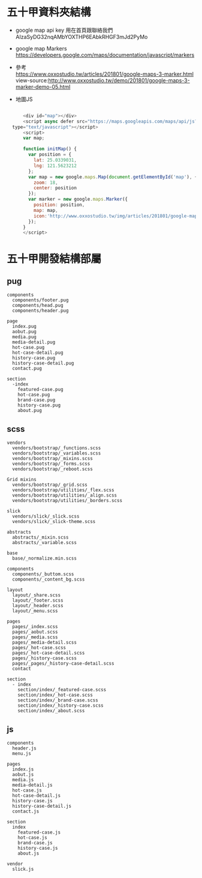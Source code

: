 # 五十甲資料夾結構
- google map api key  用在首頁跟聯絡我們  
  AIzaSyDG32nqAMbYOXTHP6EAbkRHGF3mJd2PyMo

- google map Markers   
https://developers.google.com/maps/documentation/javascript/markers

- 參考  
https://www.oxxostudio.tw/articles/201801/google-maps-3-marker.html  
view-source:http://www.oxxostudio.tw/demo/201801/google-maps-3-marker-demo-05.html


- 地圖JS

```js

      <div id="map"></div>
      <script async defer src="https://maps.googleapis.com/maps/api/js?key=AIzaSyDG32nqAMbYOXTHP6EAbkRHGF3mJd2PyMo&callback=initMap"
  type="text/javascript"></script>
      <script>
      var map;

      function initMap() {
        var position = {
          lat: 25.0339031,
          lng: 121.5623212
        };
        var map = new google.maps.Map(document.getElementById('map'), {
          zoom: 18,
          center: position
        });
        var marker = new google.maps.Marker({
          position: position,
          map: map,
          icon:'http://www.oxxostudio.tw/img/articles/201801/google-maps-3-marker-icon.png'
        });
      }
      </script>
```     



# 五十甲開發結構部屬

## pug

    components
      components/footer.pug
      components/head.pug
      components/header.pug

    page
      index.pug
      aobut.pug
      media.pug
      media-detail.pug
      hot-case.pug
      hot-case-detail.pug
      history-case.pug
      history-case-detail.pug
      contact.pug

    section
      -index
        featured-case.pug
        hot-case.pug
        brand-case.pug
        history-case.pug
        about.pug

## scss

    vendors
      vendors/bootstrap/_functions.scss
      vendors/bootstrap/_variables.scss
      vendors/bootstrap/_mixins.scss
      vendors/bootstrap/_forms.scss
      vendors/bootstrap/_reboot.scss

    Grid mixins
      vendors/bootstrap/_grid.scss
      vendors/bootstrap/utilities/_flex.scss
      vendors/bootstrap/utilities/_align.scss
      vendors/bootstrap/utilities/_borders.scss

    slick
      vendors/slick/_slick.scss
      vendors/slick/_slick-theme.scss

    abstracts
      abstracts/_mixin.scss
      abstracts/_variable.scss

    base
      base/_normalize.min.scss

    components
      components/_buttom.scss
      components/_content_bg.scss

    layout
      layout/_share.scss
      layout/_footer.scss
      layout/_header.scss
      layout/_menu.scss

    pages
      pages/_index.scss
      pages/_aobut.scss
      pages/_media.scss
      pages/_media-detail.scss
      pages/_hot-case.scss
      pages/_hot-case-detail.scss
      pages/_history-case.scss
      pages/_pages/_history-case-detail.scss
      contact 

    section
      - index
        section/index/_featured-case.scss
        section/index/_hot-case.scss
        section/index/_brand-case.scss
        section/index/_history-case.scss
        section/index/_about.scss

## js

    components
      header.js
      menu.js

    pages
      index.js
      aobut.js
      media.js
      media-detail.js
      hot-case.js
      hot-case-detail.js
      history-case.js
      history-case-detail.js
      contact.js

    section
      index
        featured-case.js
        hot-case.js
        brand-case.js
        history-case.js
        about.js

    vendor
      slick.js
  

